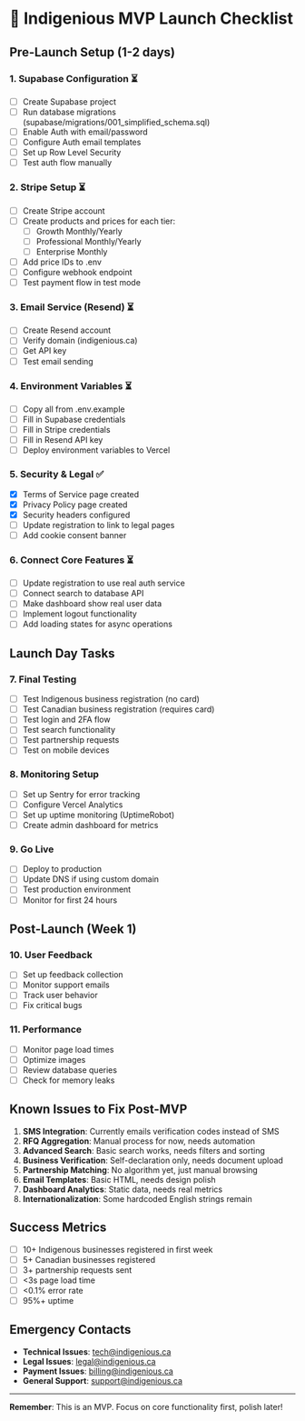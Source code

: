 # 🚀 Indigenious MVP Launch Checklist

## Pre-Launch Setup (1-2 days)

### 1. Supabase Configuration ⏳
- [ ] Create Supabase project
- [ ] Run database migrations (supabase/migrations/001_simplified_schema.sql)
- [ ] Enable Auth with email/password
- [ ] Configure Auth email templates
- [ ] Set up Row Level Security
- [ ] Test auth flow manually

### 2. Stripe Setup ⏳
- [ ] Create Stripe account
- [ ] Create products and prices for each tier:
  - [ ] Growth Monthly/Yearly
  - [ ] Professional Monthly/Yearly  
  - [ ] Enterprise Monthly
- [ ] Add price IDs to .env
- [ ] Configure webhook endpoint
- [ ] Test payment flow in test mode

### 3. Email Service (Resend) ⏳
- [ ] Create Resend account
- [ ] Verify domain (indigenious.ca)
- [ ] Get API key
- [ ] Test email sending

### 4. Environment Variables ⏳
- [ ] Copy all from .env.example
- [ ] Fill in Supabase credentials
- [ ] Fill in Stripe credentials
- [ ] Fill in Resend API key
- [ ] Deploy environment variables to Vercel

### 5. Security & Legal ✅
- [x] Terms of Service page created
- [x] Privacy Policy page created  
- [x] Security headers configured
- [ ] Update registration to link to legal pages
- [ ] Add cookie consent banner

### 6. Connect Core Features ⏳
- [ ] Update registration to use real auth service
- [ ] Connect search to database API
- [ ] Make dashboard show real user data
- [ ] Implement logout functionality
- [ ] Add loading states for async operations

## Launch Day Tasks

### 7. Final Testing
- [ ] Test Indigenous business registration (no card)
- [ ] Test Canadian business registration (requires card)
- [ ] Test login and 2FA flow
- [ ] Test search functionality
- [ ] Test partnership requests
- [ ] Test on mobile devices

### 8. Monitoring Setup
- [ ] Set up Sentry for error tracking
- [ ] Configure Vercel Analytics
- [ ] Set up uptime monitoring (UptimeRobot)
- [ ] Create admin dashboard for metrics

### 9. Go Live
- [ ] Deploy to production
- [ ] Update DNS if using custom domain
- [ ] Test production environment
- [ ] Monitor for first 24 hours

## Post-Launch (Week 1)

### 10. User Feedback
- [ ] Set up feedback collection
- [ ] Monitor support emails
- [ ] Track user behavior
- [ ] Fix critical bugs

### 11. Performance
- [ ] Monitor page load times
- [ ] Optimize images
- [ ] Review database queries
- [ ] Check for memory leaks

## Known Issues to Fix Post-MVP

1. **SMS Integration**: Currently emails verification codes instead of SMS
2. **RFQ Aggregation**: Manual process for now, needs automation
3. **Advanced Search**: Basic search works, needs filters and sorting
4. **Business Verification**: Self-declaration only, needs document upload
5. **Partnership Matching**: No algorithm yet, just manual browsing
6. **Email Templates**: Basic HTML, needs design polish
7. **Dashboard Analytics**: Static data, needs real metrics
8. **Internationalization**: Some hardcoded English strings remain

## Success Metrics

- [ ] 10+ Indigenous businesses registered in first week
- [ ] 5+ Canadian businesses registered
- [ ] 3+ partnership requests sent
- [ ] <3s page load time
- [ ] <0.1% error rate
- [ ] 95%+ uptime

## Emergency Contacts

- **Technical Issues**: tech@indigenious.ca
- **Legal Issues**: legal@indigenious.ca  
- **Payment Issues**: billing@indigenious.ca
- **General Support**: support@indigenious.ca

---

**Remember**: This is an MVP. Focus on core functionality first, polish later!